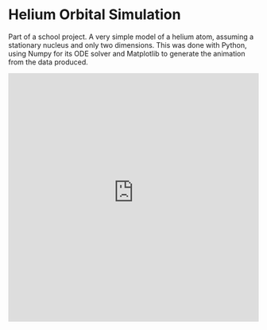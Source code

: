 
# Helium Orbital Simulation

Part of a school project. A very simple model of a helium atom, assuming a
stationary nucleus and only two dimensions. This was done with Python, using
Numpy for its ODE solver and Matplotlib to generate the animation from the data
produced.

<iframe width="100%" height="500"
src="https://www.youtube-nocookie.com/embed/B0SnPG0no4Q?rel=0" frameborder="0"
allowfullscreen></iframe>

